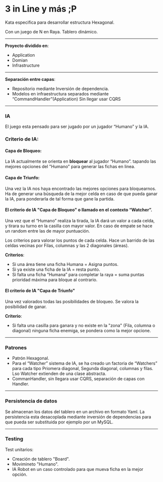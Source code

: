 3 in Line y más ;P
==================

Kata especifica para desarrollar estructura Hexagonal.

Con un juego de N en Raya. Tablero dinámico.

---

**Proyecto dividido en**:

- Application
- Domian
- Infrastructure

---

**Separación entre capas**:

- Repositorio mediante Inversión de dependencia.
- Modelos en infraestructura separados mediante “CommandHandler”(Application) Sin llegar usar CQRS

---

### IA

El juego esta pensado para ser jugado por un jugador “Humano” y la IA.

### Criterio de IA:

#### Capa de Bloqueo:
La IA actualmente se orienta en **bloquear** al jugador “Humano”. tapando las mejores opciones del "Humano" para generar las fichas en linea.

#### Capa de Triunfo: 
Una vez la IA nos haya encontrado las mejores opciones para bloquearnos. 
Ha de generar una búsqueda de la mejor celda
en caso de que pueda ganar la IA, para ponderarla de tal forma que gane la partida.




#### El criterio de IA "Capa de Bloqueo" o llamado en el contexto “Watcher”.

Una vez que el “Humano” realiza la tirada, la IA dará un valor a cada celda, y tirara su turno en la casilla con mayor  valor. En caso de empate se hace un random entre las de mayor puntuación.

Los criterios para valorar los puntos de cada celda. Hace un barrido de las celdas vecinas por Filas, columnas y las 2 diagonales (áreas).

**Criterios**:
- Si una área tiene una ficha Humana = Asigna puntos.
- Si ya existe una ficha de la IA = resta punto.
- Si falta una ficha “Humana” para completar la raya = suma puntas prioridad máxima para bloque al contrario.


#### El criterio de IA "Capa de Triunfo"

Una vez valorados todas las posibilidades de bloqueo. Se valora la posibilidad de ganar.

**Criterio**:
- Si falta una casilla para ganara y no existe en la "zona" (Fila, columna o diagonal) ninguna ficha enemiga, se pondera como la mejor opcione.

---

### Patrones

- Patrón Hexagonal.
- Para el “Watcher” sistema de IA, se ha creado un factoria de “Watchers” para cada tipo Priomera diagonal, Segunda diagonal, columnas y filas. Lso Watcher extienden de una clase abstracta.
- CommanHandler, sin llegara usar CQRS, separación de capas con Handler.

---

### Persistencia de datos

Se almacenan los datos del tablero en un archivo en formato Yaml. La persistencia esta desacoplada mediante inversión de dependencias para que pueda ser substituida por ejemplo por un MySQL.

---

### Testing

Test unitarios:
- Creación de tablero "Board".
- Movimineto "Humano".
- IA Robot en un caso controlado para que mueva ficha en la mejor opción.

